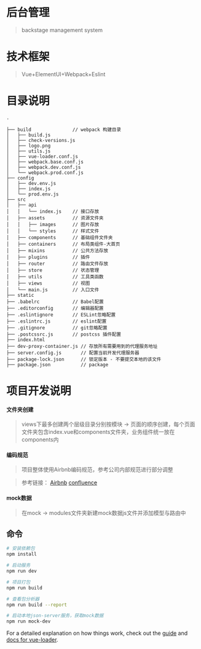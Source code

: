 # 后台管理

> backstage management system

# 技术框架

> Vue+ElementUI+Webpack+Eslint

# 目录说明

```
.

├── build               // webpack 构建目录
│   ├── build.js
│   ├── check-versions.js
│   ├── logo.png
│   ├── utils.js
│   ├── vue-loader.conf.js
│   ├── webpack.base.conf.js
│   ├── webpack.dev.conf.js
│   └── webpack.prod.conf.js
├── config
│   ├── dev.env.js
│   ├── index.js
│   └── prod.env.js
├── src
│   ├── api
│   │   └── index.js    // 接口存放
│   ├── assets          // 资源文件夹
│   │   ├── images      // 图片存放
│   │   └── styles      // 样式文件
│   ├── components      // 基础组件文件夹
│   ├── containers      // 布局类组件-大首页
│   ├── mixins          // 公共方法存放
│   ├── plugins         // 插件
│   ├── router          // 路由文件存放
│   ├── store           // 状态管理
│   ├── utils           // 工具类函数
│   ├── views           // 视图
│   └── main.js         // 入口文件
├── static
├── .babelrc            // Babel配置
├── .editorconfig       // 编辑器配置
├── .eslintignore       // ESLint忽略配置
├── .eslintrc.js        // eslint配置
├── .gitignore          // git忽略配置
├── .postcssrc.js       // postcss 插件配置
├── index.html
├── dev-proxy-container.js // 存放所有需要用到的代理服务地址
├── server.config.js       // 配置当前开发代理服务器
├── package-lock.json      // 锁定版本 - 不要提交本地的该文件
├── package.json           // package
```

# 项目开发说明

#### 文件夹创建

> views下最多创建两个层级目录分别按模块 -> 页面的顺序创建，每个页面文件夹包含index.vue和components文件夹，业务组件统一放在components内

#### 编码规范

> 项目整体使用Airbnb编码规范，参考公司内部规范进行部分调整

> 参考链接：
[Airbnb](https://github.com/sivan/javascript-style-guide/blob/master/es5/README.md)
[confluence](http://confluence.worken.cn/pages/viewpage.action?pageId=2129941)

#### mock数据

> 在mock -> modules文件夹新建mock数据js文件并添加模型与路由中

## 命令

``` bash
# 安装依赖包
npm install

# 启动服务
npm run dev

# 项目打包
npm run build

# 查看包分析器
npm run build --report

# 启动本地json-server服务，获取mock数据
npm run mock-dev
```

For a detailed explanation on how things work, check out the [guide](http://vuejs-templates.github.io/webpack/) and [docs for vue-loader](http://vuejs.github.io/vue-loader).
